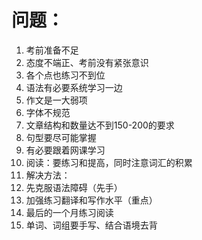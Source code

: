 # 问题：  
1. 考前准备不足  
2. 态度不端正、考前没有紧张意识  
3. 各个点也练习不到位  
1. 语法有必要系统学习一边  
2. 作文是一大弱项  
1. 字体不规范  
2. 文章结构和数量达不到150-200的要求  
3. 句型要尽可能掌握  
3. 有必要跟着网课学习  
3. 阅读：要练习和提高，同时注意词汇的积累  
3. 解决方法：  
4. 先克服语法障碍（先手）  
5. 加强练习翻译和写作水平（重点）  
6. 最后的一个月练习阅读  
7. 单词、词组要手写、结合语境去背
